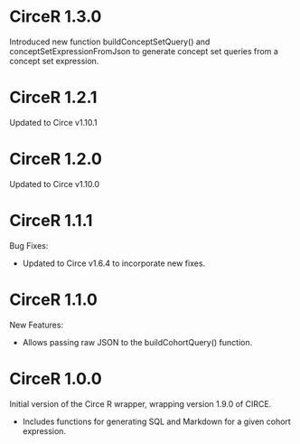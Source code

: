 CirceR 1.3.0
============

Introduced new function buildConceptSetQuery() and conceptSetExpressionFromJson to generate concept set queries from a concept set expression.

CirceR 1.2.1
============

Updated to Circe v1.10.1

CirceR 1.2.0
============

Updated to Circe v1.10.0


CirceR 1.1.1
============

Bug Fixes:
- Updated to Circe v1.6.4 to incorporate new fixes.

CirceR 1.1.0
============

New Features:
- Allows passing raw JSON to the buildCohortQuery() function.


CirceR 1.0.0
============

Initial version of the Circe R wrapper, wrapping version 1.9.0 of CIRCE.
- Includes functions for generating SQL and Markdown for a given cohort expression.
